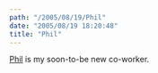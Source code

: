 ```yaml
---
path: "/2005/08/19/Phil" 
date: "2005/08/19 18:20:48" 
title: "Phil" 
---
```

<a href="http://philogyny.net/">Phil</a> is my soon-to-be new co-worker.
